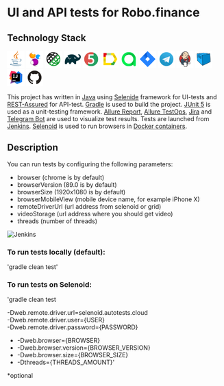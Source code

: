 # UI and API tests for Robo.finance

## Technology Stack
![](https://github.com/dubograev/robofinance_tests/blob/master/src/test/resources/files/icons/Java.png "Java")
![](https://github.com/dubograev/robofinance_tests/blob/master/src/test/resources/files/icons/Selenide.png "Selenide")
![](https://github.com/dubograev/robofinance_tests/blob/master/src/test/resources/files/icons/Rest-Assured.png "REST-Assured")
![](https://github.com/dubograev/robofinance_tests/blob/master/src/test/resources/files/icons/Gradle.png "Gradle")
![](https://github.com/dubograev/robofinance_tests/blob/master/src/test/resources/files/icons/JUnit5.png "JUnit 5")
![](https://github.com/dubograev/robofinance_tests/blob/master/src/test/resources/files/icons/Allure_Report.png "Allure Report")
![](https://github.com/dubograev/robofinance_tests/blob/master/src/test/resources/files/icons/AllureTestOps.png "Allure TestOps")
![](https://github.com/dubograev/robofinance_tests/blob/master/src/test/resources/files/icons/Jira.png "JIRA")
![](https://github.com/dubograev/robofinance_tests/blob/master/src/test/resources/files/icons/Telegram.png "Telegram Bot")
![](https://github.com/dubograev/robofinance_tests/blob/master/src/test/resources/files/icons/Jenkins.png "Jenkins")
![](https://github.com/dubograev/robofinance_tests/blob/master/src/test/resources/files/icons/Selenoid.png "Selenoid")
![](https://github.com/dubograev/robofinance_tests/blob/master/src/test/resources/files/icons/Intelij_IDEA.png "IntelliJ IDEA")
![](https://github.com/dubograev/robofinance_tests/blob/master/src/test/resources/files/icons/Github.png "GitHub")

This project has written in [Java](https://go.java/) using [Selenide](https://selenide.org/) framework for UI-tests 
and [REST-Assured](https://rest-assured.io/) for API-test. [Gradle](https://gradle.org/) is used to build the project.
[JUnit 5](https://junit.org/junit5/) is used as a unit-testing framework. [Allure Report](http://allure.qatools.ru/), 
[Allure TestOps](https://docs.qameta.io/allure-testops/), [Jira](https://www.atlassian.com/software/jira) and 
[Telegram Bot](https://github.com/qa-guru/allure-notifications) are used to visualize test results. Tests are launched 
from [Jenkins](https://github.com/EIOmelyashchik/qa_guru_final_project/blob/master). [Selenoid](https://aerokube.com/selenoid/) 
is used to run browsers in [Docker containers](https://www.docker.com/resources/what-container).


## Description
You can run tests by configuring the following parameters:
- browser (chrome is by default)
- browserVersion (89.0 is by default)
- browserSize (1920x1080 is by default)
- browserMobileView (mobile device name, for example iPhone X)
- remoteDriverUrl (url address from selenoid or grid)
- videoStorage (url address where you should get video)
- threads (number of threads)

![](robofinance_tests\src\test\resources\files\jenkins_params.png "Jenkins")

### To run tests locally (default):
'gradle clean test'

### To run tests on Selenoid:
'gradle clean test

-Dweb.remote.driver.url=selenoid.autotests.cloud <br>
-Dweb.remote.driver.user={USER} <br>
-Dweb.remote.driver.password={PASSWORD} <br>
* -Dweb.browser={BROWSER}
* -Dweb.browser.version={BROWSER_VERSION}
* -Dweb.browser.size={BROWSER_SIZE}
* -Dthreads={THREADS_AMOUNT}'

*optional
